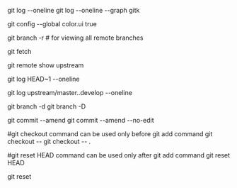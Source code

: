 git log --oneline
git log --oneline --graph
gitk


git config --global color.ui true


git branch -r # for viewing all remote branches

git fetch

git remote show upstream

git log HEAD~1 --oneline

git log upstream/master..develop --oneline

git branch -d <branch-name>
git branch -D <branch-name>

git commit --amend
git commit --amend --no-edit

#git checkout command can be used only before git add command
git checkout -- <filename>
git checkout -- .

#git reset HEAD command can be used only after git add command
git reset HEAD <fileName>

git reset <commitId>


